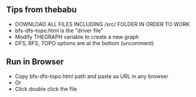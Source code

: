 ## Tips from thebabu
- DOWNLOAD ALL FILES INCLUDING /src/ FOLDER IN ORDER TO WORK
- bfs-dfs-topo.html is the "driver file"
- Modify THEGRAPH variable to create a new graph
- DFS, BFS, TOPO options are at the bottom (uncomment)

## Run in Browser
- Copy bfs-dfs-topo.html path and paste as URL in any browser
- Or
- Click double click the file
